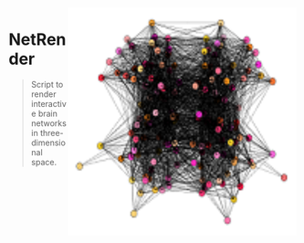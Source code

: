 <img src="icon.png" align="right" height="400" width="400" />

# NetRender
> Script to render interactive brain networks in three-dimensional space.
